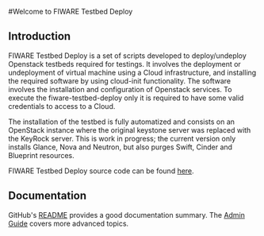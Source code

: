 #<a name="top"></a>Welcome to FIWARE Testbed Deploy

## Introduction

FIWARE Testbed Deploy is a set of scripts developed to deploy/undeploy Openstack testbeds required for testings. It involves the deployment or undeployment of virtual machine using a Cloud infrastructure, and installing the required  software by using cloud-init functionality. The software involves the installation and configuration of Openstack services. To execute the fiware-testbed-deploy only it is required to have some valid credentials to access to a Cloud.

The installation of the testbed is fully automatized and consists on an OpenStack instance where the original keystone server was replaced with the KeyRock server. This is work in progress; the current version only installs Glance, Nova and Neutron, but also purges Swift, Cinder and Blueprint resources.

FIWARE Testbed Deploy source code can be found [here](https://github.com/telefonicaid/fiware-testbed-deploy.git).


## Documentation

GitHub's [README](https://github.com/telefonicaid/fiware-testbed-deploy/blob/develop/README.md) provides a good documentation summary.
The [Admin Guide](admin.md) covers more advanced topics.

